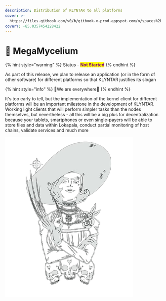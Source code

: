 ```yaml
---
description: Distribution of KLYNTAR to all platforms
cover: >-
  https://files.gitbook.com/v0/b/gitbook-x-prod.appspot.com/o/spaces%2FphIHWZY173DpNXBbDjVg%2Fuploads%2FO95VPTUuCdEFp3l4n6aU%2Ficegif-83.gif?alt=media&token=bcb66a8c-6e44-495e-aa8d-8ad8930baa17
coverY: -85.0357454228422
---
```


# 🍄 MegaMycelium

{% hint style="warning" %}
Status - <mark style="color:purple;">**Not Started**</mark>
{% endhint %}

As part of this release, we plan to release an application (or in the form of other software) for different platforms so that KLYNTAR justifies its slogan

{% hint style="info" %}
🌌We are everywhere🌌
{% endhint %}

It's too early to tell, but the implementation of the kernel client for different platforms will be an important milestone in the development of KLYNTAR. Working light clients that will perform simpler tasks than the nodes themselves, but nevertheless - all this will be a big plus for decentralization because your tablets, smartphones or even single-payers will be able to store files and data within Lokapala, conduct partial monitoring of host chains, validate services and much more

![](<../../.gitbook/assets/image (18).png>)
